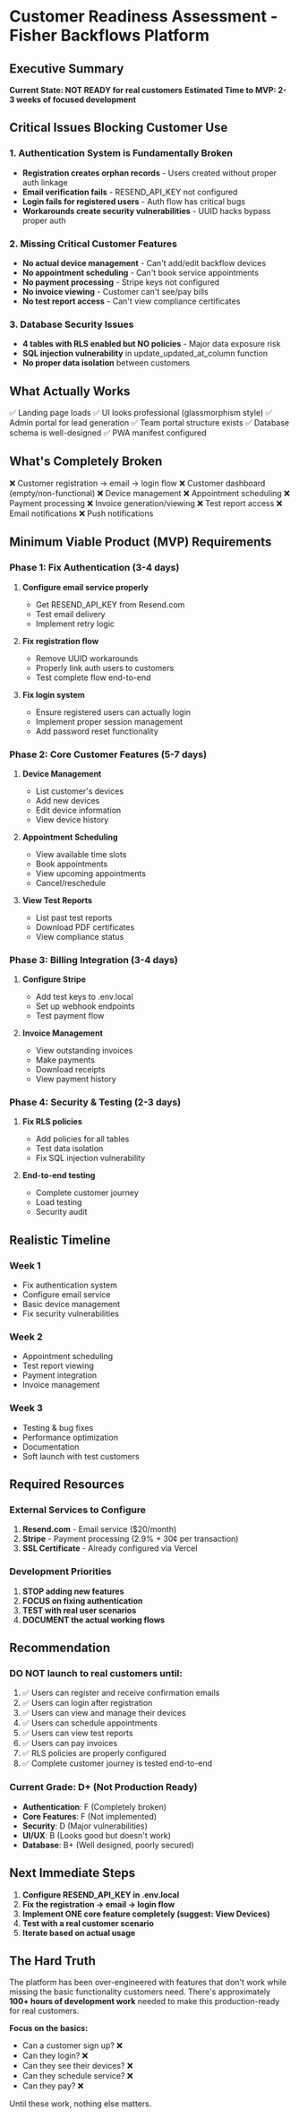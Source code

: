 # Customer Readiness Assessment - Fisher Backflows Platform

## Executive Summary
**Current State: NOT READY for real customers**
**Estimated Time to MVP: 2-3 weeks of focused development**

## Critical Issues Blocking Customer Use

### 1. Authentication System is Fundamentally Broken
- **Registration creates orphan records** - Users created without proper auth linkage
- **Email verification fails** - RESEND_API_KEY not configured
- **Login fails for registered users** - Auth flow has critical bugs
- **Workarounds create security vulnerabilities** - UUID hacks bypass proper auth

### 2. Missing Critical Customer Features
- **No actual device management** - Can't add/edit backflow devices
- **No appointment scheduling** - Can't book service appointments
- **No payment processing** - Stripe keys not configured
- **No invoice viewing** - Customer can't see/pay bills
- **No test report access** - Can't view compliance certificates

### 3. Database Security Issues
- **4 tables with RLS enabled but NO policies** - Major data exposure risk
- **SQL injection vulnerability** in update_updated_at_column function
- **No proper data isolation** between customers

## What Actually Works
✅ Landing page loads
✅ UI looks professional (glassmorphism style)
✅ Admin portal for lead generation
✅ Team portal structure exists
✅ Database schema is well-designed
✅ PWA manifest configured

## What's Completely Broken
❌ Customer registration → email → login flow
❌ Customer dashboard (empty/non-functional)
❌ Device management
❌ Appointment scheduling
❌ Payment processing
❌ Invoice generation/viewing
❌ Test report access
❌ Email notifications
❌ Push notifications

## Minimum Viable Product (MVP) Requirements

### Phase 1: Fix Authentication (3-4 days)
1. **Configure email service properly**
   - Get RESEND_API_KEY from Resend.com
   - Test email delivery
   - Implement retry logic

2. **Fix registration flow**
   - Remove UUID workarounds
   - Properly link auth users to customers
   - Test complete flow end-to-end

3. **Fix login system**
   - Ensure registered users can actually login
   - Implement proper session management
   - Add password reset functionality

### Phase 2: Core Customer Features (5-7 days)
1. **Device Management**
   - List customer's devices
   - Add new devices
   - Edit device information
   - View device history

2. **Appointment Scheduling**
   - View available time slots
   - Book appointments
   - View upcoming appointments
   - Cancel/reschedule

3. **View Test Reports**
   - List past test reports
   - Download PDF certificates
   - View compliance status

### Phase 3: Billing Integration (3-4 days)
1. **Configure Stripe**
   - Add test keys to .env.local
   - Set up webhook endpoints
   - Test payment flow

2. **Invoice Management**
   - View outstanding invoices
   - Make payments
   - Download receipts
   - View payment history

### Phase 4: Security & Testing (2-3 days)
1. **Fix RLS policies**
   - Add policies for all tables
   - Test data isolation
   - Fix SQL injection vulnerability

2. **End-to-end testing**
   - Complete customer journey
   - Load testing
   - Security audit

## Realistic Timeline

### Week 1
- Fix authentication system
- Configure email service
- Basic device management
- Fix security vulnerabilities

### Week 2
- Appointment scheduling
- Test report viewing
- Payment integration
- Invoice management

### Week 3
- Testing & bug fixes
- Performance optimization
- Documentation
- Soft launch with test customers

## Required Resources

### External Services to Configure
1. **Resend.com** - Email service ($20/month)
2. **Stripe** - Payment processing (2.9% + 30¢ per transaction)
3. **SSL Certificate** - Already configured via Vercel

### Development Priorities
1. **STOP adding new features**
2. **FOCUS on fixing authentication**
3. **TEST with real user scenarios**
4. **DOCUMENT the actual working flows**

## Recommendation

### DO NOT launch to real customers until:
1. ✅ Users can register and receive confirmation emails
2. ✅ Users can login after registration
3. ✅ Users can view and manage their devices
4. ✅ Users can schedule appointments
5. ✅ Users can view test reports
6. ✅ Users can pay invoices
7. ✅ RLS policies are properly configured
8. ✅ Complete customer journey is tested end-to-end

### Current Grade: D+ (Not Production Ready)
- **Authentication**: F (Completely broken)
- **Core Features**: F (Not implemented)
- **Security**: D (Major vulnerabilities)
- **UI/UX**: B (Looks good but doesn't work)
- **Database**: B+ (Well designed, poorly secured)

## Next Immediate Steps

1. **Configure RESEND_API_KEY in .env.local**
2. **Fix the registration → email → login flow**
3. **Implement ONE core feature completely (suggest: View Devices)**
4. **Test with a real customer scenario**
5. **Iterate based on actual usage**

## The Hard Truth

The platform has been over-engineered with features that don't work while missing the basic functionality customers need. There's approximately **100+ hours of development work** needed to make this production-ready for real customers.

**Focus on the basics:**
- Can a customer sign up? ❌
- Can they login? ❌
- Can they see their devices? ❌
- Can they schedule service? ❌
- Can they pay? ❌

Until these work, nothing else matters.